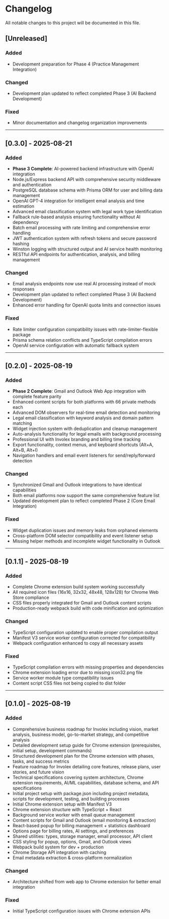# Changelog

All notable changes to this project will be documented in this file.

## [Unreleased]

### Added
- Development preparation for Phase 4 (Practice Management Integration)

### Changed
- Development plan updated to reflect completed Phase 3 (AI Backend Development)

### Fixed
- Minor documentation and changelog organization improvements

---

## [0.3.0] - 2025-08-21

### Added
- **Phase 3 Complete**: AI-powered backend infrastructure with OpenAI integration
- Node.js/Express backend API with comprehensive security middleware and authentication
- PostgreSQL database schema with Prisma ORM for user and billing data management
- OpenAI GPT-4 integration for intelligent email analysis and time estimation
- Advanced email classification system with legal work type identification
- Fallback rule-based analysis ensuring functionality without AI dependency
- Batch email processing with rate limiting and comprehensive error handling
- JWT authentication system with refresh tokens and secure password hashing
- Winston logging with structured output and AI service health monitoring
- RESTful API endpoints for authentication, analysis, and billing management

### Changed
- Email analysis endpoints now use real AI processing instead of mock responses
- Development plan updated to reflect completed Phase 3 (AI Backend Development)
- Enhanced error handling for OpenAI quota limits and connection issues

### Fixed
- Rate limiter configuration compatibility issues with rate-limiter-flexible package
- Prisma schema relation conflicts and TypeScript compilation errors
- OpenAI service configuration with automatic fallback system

---

## [0.2.0] - 2025-08-19

### Added
- **Phase 2 Complete**: Gmail and Outlook Web App integration with complete feature parity
- Enhanced content scripts for both platforms with 66 private methods each
- Advanced DOM observers for real-time email detection and monitoring
- Legal email classification with keyword analysis and domain pattern matching
- Widget injection system with deduplication and cleanup management
- Auto-analysis functionality for legal emails with background processing
- Professional UI with Involex branding and billing time tracking
- Export functionality, context menus, and keyboard shortcuts (Alt+A, Alt+B, Alt+I)
- Navigation handlers and email event listeners for send/reply/forward detection

### Changed
- Synchronized Gmail and Outlook integrations to have identical capabilities
- Both email platforms now support the same comprehensive feature list
- Updated development plan to reflect completed Phase 2 (Core Email Integration)

### Fixed
- Widget duplication issues and memory leaks from orphaned elements
- Cross-platform DOM selector compatibility and event listener setup
- Missing helper methods and incomplete widget functionality in Outlook

---

## [0.1.1] - 2025-08-19

### Added
- Complete Chrome extension build system working successfully
- All required icon files (16x16, 32x32, 48x48, 128x128) for Chrome Web Store compliance
- CSS files properly integrated for Gmail and Outlook content scripts
- Production-ready webpack build with code minification and optimization

### Changed
- TypeScript configuration updated to enable proper compilation output
- Manifest V3 service worker configuration corrected for compatibility
- Webpack configuration enhanced to copy all necessary assets

### Fixed
- TypeScript compilation errors with missing properties and dependencies
- Chrome extension loading error due to missing icon32.png file
- Service worker module type compatibility issues
- Content script CSS files not being copied to dist folder

---

## [0.1.0] - 2025-08-19

### Added
- Comprehensive business roadmap for Involex including vision, market analysis, business model, go-to-market strategy, and competitive analysis
- Detailed development setup guide for Chrome extension (prerequisites, initial setup, development commands)
- Structured development plan for the Chrome extension with phases, tasks, and success metrics
- Feature roadmap for Involex detailing core features, release plans, user stories, and future vision
- Technical specifications covering system architecture, Chrome extension requirements, AI/ML capabilities, database schema, and API specifications
- Initial project setup with package.json including project metadata, scripts for development, testing, and building processes
- Initial Chrome extension setup with Manifest V3
- Chrome extension structure with TypeScript + React
- Background service worker with email queue management
- Content scripts for Gmail and Outlook (email monitoring & extraction)
- React-based popup for billing management + statistics dashboard
- Options page for billing rates, AI settings, and preferences
- Shared utilities: types, storage manager, email processor, API client
- CSS styling for popup, options, Gmail, and Outlook views
- Webpack build system for dev + production
- Chrome Storage API integration with caching
- Email metadata extraction & cross-platform normalization

### Changed
- Architecture shifted from web app to Chrome extension for better email integration

### Fixed
- Initial TypeScript configuration issues with Chrome extension APIs